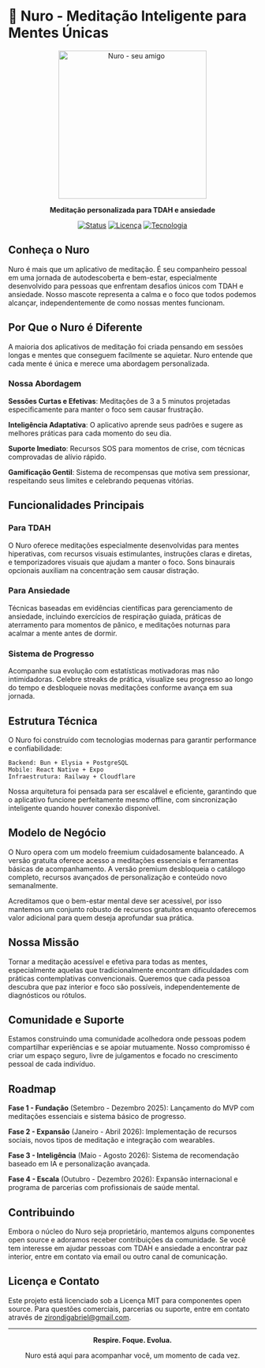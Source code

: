 # 🧘 Nuro - Meditação Inteligente para Mentes Únicas

<div align="center">
  <img width="300" height="300" alt="Nuro - seu amigo" src="https://github.com/user-attachments/assets/30587ab4-9ac0-48fa-9ec1-88230a5b5a89" />

  
  **Meditação personalizada para TDAH e ansiedade**
  
  [![Status](https://img.shields.io/badge/status-em_desenvolvimento-green)](https://github.com/yourusername/nuro)
  [![Licença](https://img.shields.io/badge/licença-MIT-blue)](LICENSE)
  [![Tecnologia](https://img.shields.io/badge/powered_by-Bun_+_Elysia-pink)](https://bun.sh)
</div>

## Conheça o Nuro

Nuro é mais que um aplicativo de meditação. É seu companheiro pessoal em uma jornada de autodescoberta e bem-estar, especialmente desenvolvido para pessoas que enfrentam desafios únicos com TDAH e ansiedade. Nosso mascote representa a calma e o foco que todos podemos alcançar, independentemente de como nossas mentes funcionam.

## Por Que o Nuro é Diferente

A maioria dos aplicativos de meditação foi criada pensando em sessões longas e mentes que conseguem facilmente se aquietar. Nuro entende que cada mente é única e merece uma abordagem personalizada.

### Nossa Abordagem

**Sessões Curtas e Efetivas**: Meditações de 3 a 5 minutos projetadas especificamente para manter o foco sem causar frustração.

**Inteligência Adaptativa**: O aplicativo aprende seus padrões e sugere as melhores práticas para cada momento do seu dia.

**Suporte Imediato**: Recursos SOS para momentos de crise, com técnicas comprovadas de alívio rápido.

**Gamificação Gentil**: Sistema de recompensas que motiva sem pressionar, respeitando seus limites e celebrando pequenas vitórias.

## Funcionalidades Principais

### Para TDAH
O Nuro oferece meditações especialmente desenvolvidas para mentes hiperativas, com recursos visuais estimulantes, instruções claras e diretas, e temporizadores visuais que ajudam a manter o foco. Sons binaurais opcionais auxiliam na concentração sem causar distração.

### Para Ansiedade
Técnicas baseadas em evidências científicas para gerenciamento de ansiedade, incluindo exercícios de respiração guiada, práticas de aterramento para momentos de pânico, e meditações noturnas para acalmar a mente antes de dormir.

### Sistema de Progresso
Acompanhe sua evolução com estatísticas motivadoras mas não intimidadoras. Celebre streaks de prática, visualize seu progresso ao longo do tempo e desbloqueie novas meditações conforme avança em sua jornada.

## Estrutura Técnica

O Nuro foi construído com tecnologias modernas para garantir performance e confiabilidade:

```
Backend: Bun + Elysia + PostgreSQL
Mobile: React Native + Expo
Infraestrutura: Railway + Cloudflare
```

Nossa arquitetura foi pensada para ser escalável e eficiente, garantindo que o aplicativo funcione perfeitamente mesmo offline, com sincronização inteligente quando houver conexão disponível.

## Modelo de Negócio

O Nuro opera com um modelo freemium cuidadosamente balanceado. A versão gratuita oferece acesso a meditações essenciais e ferramentas básicas de acompanhamento. A versão premium desbloqueia o catálogo completo, recursos avançados de personalização e conteúdo novo semanalmente.

Acreditamos que o bem-estar mental deve ser acessível, por isso mantemos um conjunto robusto de recursos gratuitos enquanto oferecemos valor adicional para quem deseja aprofundar sua prática.

## Nossa Missão

Tornar a meditação acessível e efetiva para todas as mentes, especialmente aquelas que tradicionalmente encontram dificuldades com práticas contemplativas convencionais. Queremos que cada pessoa descubra que paz interior e foco são possíveis, independentemente de diagnósticos ou rótulos.

## Comunidade e Suporte

Estamos construindo uma comunidade acolhedora onde pessoas podem compartilhar experiências e se apoiar mutuamente. Nosso compromisso é criar um espaço seguro, livre de julgamentos e focado no crescimento pessoal de cada indivíduo.

## Roadmap

**Fase 1 - Fundação** (Setembro - Dezembro 2025): Lançamento do MVP com meditações essenciais e sistema básico de progresso.

**Fase 2 - Expansão** (Janeiro - Abril 2026): Implementação de recursos sociais, novos tipos de meditação e integração com wearables.

**Fase 3 - Inteligência** (Maio - Agosto 2026): Sistema de recomendação baseado em IA e personalização avançada.

**Fase 4 - Escala** (Outubro - Dezembro 2026): Expansão internacional e programa de parcerias com profissionais de saúde mental.

## Contribuindo

Embora o núcleo do Nuro seja proprietário, mantemos alguns componentes open source e adoramos receber contribuições da comunidade. Se você tem interesse em ajudar pessoas com TDAH e ansiedade a encontrar paz interior, entre em contato via email ou outro canal de comunicação.

## Licença e Contato

Este projeto está licenciado sob a Licença MIT para componentes open source. Para questões comerciais, parcerias ou suporte, entre em contato através de zirondigabriel@gmail.com.

---

<div align="center">
  <strong>Respire. Foque. Evolua.</strong>
  
  Nuro está aqui para acompanhar você, um momento de cada vez.
</div>

